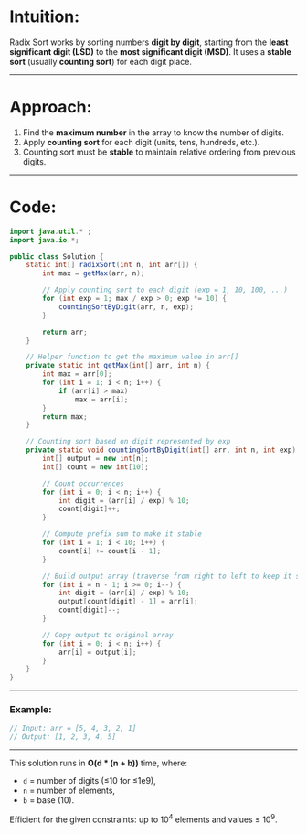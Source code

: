 # Intuition:

Radix Sort works by sorting numbers **digit by digit**, starting from the **least significant digit (LSD)** to the **most significant digit (MSD)**. It uses a **stable sort** (usually **counting sort**) for each digit place.

---

# Approach:

1. Find the **maximum number** in the array to know the number of digits.
2. Apply **counting sort** for each digit (units, tens, hundreds, etc.).
3. Counting sort must be **stable** to maintain relative ordering from previous digits.

---

# Code:

```java
import java.util.* ;
import java.io.*; 

public class Solution {
    static int[] radixSort(int n, int arr[]) {
        int max = getMax(arr, n);

        // Apply counting sort to each digit (exp = 1, 10, 100, ...)
        for (int exp = 1; max / exp > 0; exp *= 10) {
            countingSortByDigit(arr, n, exp);
        }

        return arr;
    }

    // Helper function to get the maximum value in arr[]
    private static int getMax(int[] arr, int n) {
        int max = arr[0];
        for (int i = 1; i < n; i++) {
            if (arr[i] > max)
                max = arr[i];
        }
        return max;
    }

    // Counting sort based on digit represented by exp
    private static void countingSortByDigit(int[] arr, int n, int exp) {
        int[] output = new int[n];
        int[] count = new int[10];

		// Count occurrences
        for (int i = 0; i < n; i++) {
            int digit = (arr[i] / exp) % 10;
            count[digit]++;
        }

		// Compute prefix sum to make it stable
        for (int i = 1; i < 10; i++) {
            count[i] += count[i - 1];
        }

		// Build output array (traverse from right to left to keep it stable)
        for (int i = n - 1; i >= 0; i--) {
            int digit = (arr[i] / exp) % 10;
            output[count[digit] - 1] = arr[i];
            count[digit]--;
        }

		// Copy output to original array
        for (int i = 0; i < n; i++) {
            arr[i] = output[i];
        }
    }
}

```

---

### Example:

```java
// Input: arr = [5, 4, 3, 2, 1]
// Output: [1, 2, 3, 4, 5]
```

---

This solution runs in **O(d \* (n + b))** time, where:

* `d` = number of digits (≤10 for ≤1e9),
* `n` = number of elements,
* `b` = base (10).

Efficient for the given constraints: up to $10^4$ elements and values ≤ $10^9$.
